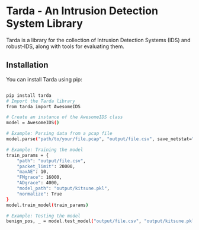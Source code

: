 # Tarda - An Intrusion Detection System Library

Tarda is a library for the collection of Intrusion 
Detection Systems (IDS) and robust-IDS, along with tools for evaluating them.

## Installation

You can install Tarda using pip:

```bash

pip install tarda
# Import the Tarda library
from tarda import AwesomeIDS

# Create an instance of the AwesomeIDS class
model = AwesomeIDS()

# Example: Parsing data from a pcap file
model.parse("path/to/your/file.pcap", "output/file.csv", save_netstat="output/netstat.pkl")

# Example: Training the model
train_params = {
    "path": "output/file.csv",
    "packet_limit": 20000,
    "maxAE": 10,
    "FMgrace": 16000,
    "ADgrace": 4000,
    "model_path": "output/kitsune.pkl",
    "normalize": True
}
model.train_model(train_params)

# Example: Testing the model
benign_pos, _ = model.test_model("output/file.csv", "output/kitsune.pkl", threshold=None, out_image="output/benign.png", record_scores=True)


